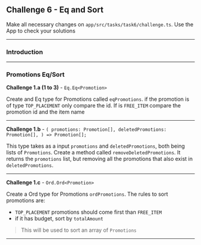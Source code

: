 ## Challenge 6 - Eq and Sort

Make all necessary changes on `app/src/tasks/task6/challenge.ts`.
Use the App to check your solutions

---

### Introduction

---

### Promotions Eq/Sort

**Challenge 1.a (1 to 3)** - `Eq.Eq<Promotion>`

Create and Eq type for Promotions called `eqPromotions`. if the promotion is of type `TOP_PLACEMENT` only compare the id.
If is `FREE_ITEM` compare the promotion id and the item name

---

**Challenge 1.b** - `( promotions: Promotion[], deletedPromotions: Promotion[], ) => Promotion[];`

This type takes as a input `promotions` and `deletedPromotions`, both being lists of `Promotions`. Create a method called `removeDeletedPromotions`. It returns the `promotions` list, but removing all the promotions that also exist in `deletedPromotions`.

---

**Challenge 1.c** - `Ord.Ord<Promotion>`

Create a Ord type for Promotions `ordPromotions`. The rules to sort promotions are:

- `TOP_PLACEMENT` promotions should come first than `FREE_ITEM`
- if it has budget, sort by `totalAmount`

> This will be used to sort an array of `Promotions`

---
